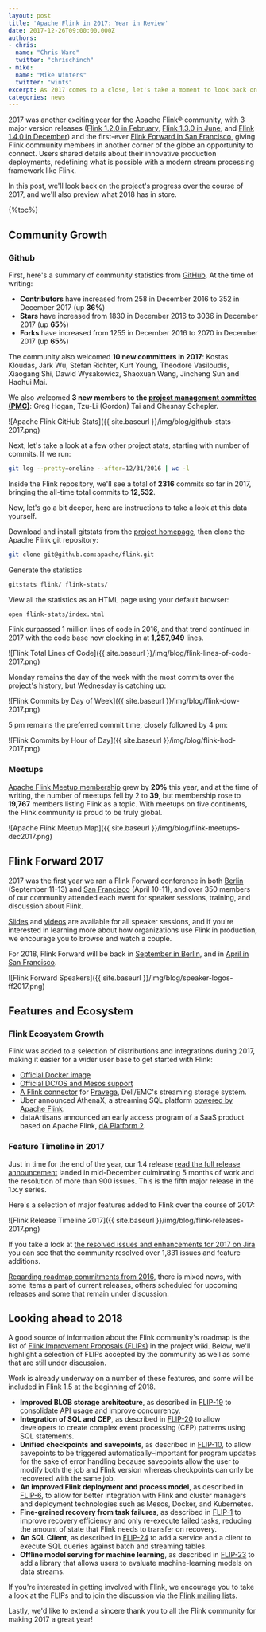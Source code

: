 ```yaml
---
layout: post
title: 'Apache Flink in 2017: Year in Review'
date: 2017-12-26T09:00:00.000Z
authors:
- chris:
  name: "Chris Ward"
  twitter: "chrischinch"
- mike:
  name: "Mike Winters"
  twitter: "wints"
excerpt: As 2017 comes to a close, let's take a moment to look back on the Flink community's great work during the past year.
categories: news
---
```


2017 was another exciting year for the Apache Flink® community, with 3 major version releases ([Flink 1.2.0 in February](http://flink.apache.org/news/2017/02/06/release-1.2.0.html), [Flink 1.3.0 in June](http://flink.apache.org/news/2017/06/01/release-1.3.0.html), and [Flink 1.4.0 in December](http://flink.apache.org/news/2017/12/12/release-1.4.0.html)) and the first-ever [Flink Forward in San Francisco](https://sf-2017.flink-forward.org/), giving Flink community members in another corner of the globe an opportunity to connect. Users shared details about their innovative production deployments, redefining what is possible with a modern stream processing framework like Flink.

In this post, we'll look back on the project's progress over the course of 2017, and we'll also preview what 2018 has in store.

{%toc%}

## Community Growth

### Github

First, here's a summary of community statistics from [GitHub](https://github.com/apache/flink). At the time of writing:

-   **Contributors** have increased from 258 in December 2016 to 352 in December 2017 (up **36%**)
-   **Stars** have increased from 1830 in December 2016 to 3036 in December 2017 (up **65%**)
-   **Forks** have increased from 1255 in December 2016 to 2070 in December 2017 (up **65%**)

The community also welcomed **10 new committers in 2017**: Kostas Kloudas, Jark Wu, Stefan Richter, Kurt Young, Theodore Vasiloudis, Xiaogang Shi, Dawid Wysakowicz, Shaoxuan Wang, Jincheng Sun and Haohui Mai.

We also welcomed **3 new members to the [project management committee (PMC)](http://www.apache.org/foundation/governance/pmcs.html)**: Greg Hogan, Tzu-Li (Gordon) Tai and Chesnay Schepler.

![Apache Flink GitHub Stats]({{ site.baseurl }}/img/blog/github-stats-2017.png)

Next, let's take a look at a few other project stats, starting with number of commits. If we run:

```bash
git log --pretty=oneline --after=12/31/2016 | wc -l
```

Inside the Flink repository, we'll see a total of **2316** commits so far in 2017, bringing the all-time total commits to **12,532**.

Now, let's go a bit deeper, here are instructions to take a look at this data yourself.

Download and install gitstats from the [project homepage](http://gitstats.sourceforge.net/), then clone the Apache Flink git repository:

```bash
git clone git@github.com:apache/flink.git
```

Generate the statistics

```bash
gitstats flink/ flink-stats/
```

View all the statistics as an HTML page using your default browser:

```bash
open flink-stats/index.html
```

Flink surpassed 1 million lines of code in 2016, and that trend continued in 2017 with the code base now clocking in at **1,257,949** lines.

![Flink Total Lines of Code]({{ site.baseurl }}/img/blog/flink-lines-of-code-2017.png)

Monday remains the day of the week with the most commits over the project's history, but Wednesday is catching up:

![Flink Commits by Day of Week]({{ site.baseurl }}/img/blog/flink-dow-2017.png)

5 pm remains the preferred commit time, closely followed by 4 pm:

![Flink Commits by Hour of Day]({{ site.baseurl }}/img/blog/flink-hod-2017.png)

### Meetups

[Apache Flink Meetup membership](https://www.meetup.com/topics/apache-flink/) grew by **20%** this year, and at the time of writing, the number of meetups fell by 2 to **39**, but membership rose to **19,767** members listing Flink as a topic. With meetups on five continents, the Flink community is proud to be truly global.

![Apache Flink Meetup Map]({{ site.baseurl }}/img/blog/flink-meetups-dec2017.png)

## Flink Forward 2017

2017 was the first year we ran a Flink Forward conference in both [Berlin](https://berlin-2017.flink-forward.org) (September 11-13) and [San Francisco](https://sf-2017.flink-forward.org) (April 10-11), and over 350 members of our community attended each event for speaker sessions, training, and discussion about Flink.

[Slides](https://www.slideshare.net/FlinkForward/presentations) and [videos](https://www.youtube.com/channel/UCY8_lgiZLZErZPF47a2hXMA) are available for all speaker sessions, and if you're interested in learning more about how organizations use Flink in production, we encourage you to browse and watch a couple.

For 2018, Flink Forward will be back in [September in Berlin](https://flink-forward.org/), and in [April in San Francisco](https://sf-2018.flink-forward.org/).

![Flink Forward Speakers]({{ site.baseurl }}/img/blog/speaker-logos-ff2017.png)

## Features and Ecosystem

### Flink Ecosystem Growth

Flink was added to a selection of distributions and integrations during 2017, making it easier for a wider user base to get started with Flink:

-   [Official Docker image](https://hub.docker.com/r/_/flink/)
-   [Official DC/OS and Mesos support](https://ci.apache.org/projects/flink/flink-docs-release-1.3/setup/mesos.html)
-   [A Flink connector](https://data-artisans.com/blog/dellemc-launches-open-source-pravega-complete-apache-flink-connector) for [Pravega](http://pravega.io), Dell/EMC's streaming storage system.
-   Uber announced AthenaX, a streaming SQL platform [powered by Apache Flink](https://data-artisans.com/blog/uber-introduces-open-source-athenax-streaming-sql-platform-apache-flink).
-   dataArtisans announced an early access program of a SaaS product based on Apache Flink, [dA Platform 2](https://data-artisans.com/blog/da-platform-2-stateful-stream-processing-with-apache-flink-made-easier).

### Feature Timeline in 2017

Just in time for the end of the year, our 1.4 release [read the full release announcement](http://flink.apache.org/news/2017/12/12/release-1.4.0.html) landed in mid-December culminating 5 months of work and the resolution of more than 900 issues. This is the fifth major release in the 1.x.y series.

Here's a selection of major features added to Flink over the course of 2017:

![Flink Release Timeline 2017]({{ site.baseurl }}/img/blog/flink-releases-2017.png)

If you take a look at [the resolved issues and enhancements for 2017 on Jira](https://issues.apache.org/jira/browse/FLINK-5016?jql=project%20%3D%20FLINK%20AND%20issuetype%20in%20(Bug%2C%20Improvement%2C%20%22New%20Feature%22)%20AND%20status%20in%20(Resolved%2C%20Closed)%20AND%20resolved%20%3E%3D%202017-01-01%20AND%20resolved%20%3C%3D%202017-12-31%20ORDER%20BY%20resolved%20ASC) you can see that the community resolved over 1,831 issues and feature additions.

[Regarding roadmap commitments from 2016]({{site.baseurl}}/news/2016/12/19/2016-year-in-review.html#looking-ahead-to-2017), there is mixed news, with some items a part of current releases, others scheduled for upcoming releases and some that remain under discussion.

## Looking ahead to 2018

A good source of information about the Flink community's roadmap is the list of [Flink Improvement Proposals (FLIPs)](https://cwiki.apache.org/confluence/display/FLINK/Flink+Improvement+Proposals) in the project wiki. Below, we'll highlight a selection of FLIPs accepted by the community as well as some that are still under discussion.

Work is already underway on a number of these features, and some will be included in Flink 1.5 at the beginning of 2018.

-   **Improved BLOB storage architecture**, as described in [FLIP-19](https://cwiki.apache.org/confluence/display/FLINK/FLIP-19:+Improved+BLOB+storage+architecture) to consolidate API usage and improve concurrency.
-   **Integration of SQL and CEP**, as described in [FLIP-20](https://cwiki.apache.org/confluence/display/FLINK/FLIP-20:+Integration+of+SQL+and+CEP) to allow developers to  create complex event processing (CEP) patterns using SQL statements.
-   **Unified checkpoints and savepoints**, as described in [FLIP-10](https://cwiki.apache.org/confluence/display/FLINK/FLIP-10:+Unify+Checkpoints+and+Savepoints), to allow savepoints to be triggered automatically–important for program updates for the sake of error handling because savepoints allow the user to modify both the job and Flink version whereas checkpoints can only be recovered with the same job.
-   **An improved Flink deployment and process model**, as described in [FLIP-6](https://cwiki.apache.org/confluence/pages/viewpage.action?pageId=65147077), to allow for better integration with Flink and cluster managers and deployment technologies such as Mesos, Docker, and Kubernetes.
-   **Fine-grained recovery from task failures**, as described in [FLIP-1](https://cwiki.apache.org/confluence/display/FLINK/FLIP-1+:+Fine+Grained+Recovery+from+Task+Failures) to improve recovery efficiency and only re-execute failed tasks, reducing the amount of state that Flink needs to transfer on recovery.
- **An SQL Client**, as described in [FLIP-24](https://cwiki.apache.org/confluence/display/FLINK/FLIP-24+-+SQL+Client) to add a service and a client to execute SQL queries against batch and streaming tables.
- **Offline model serving for machine learning**, as described in [FLIP-23](https://cwiki.apache.org/confluence/display/FLINK/FLIP-23+-+Model+Serving) to add a library that allows users to evaluate machine-learning models on data streams.

If you're interested in getting involved with Flink, we encourage you to take a look at the FLIPs and to join the discussion via the [Flink mailing lists](http://flink.apache.org/community.html#mailing-lists).

Lastly, we'd like to extend a sincere thank you to all the Flink community for making 2017 a great year!

